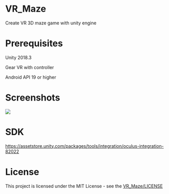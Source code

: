 # VR_Maze
Create VR 3D maze game with unity engine
# Prerequisites
Unity 2018.3

Gear VR with controller

Android API 19 or higher

# Screenshots
<img src="https://user-images.githubusercontent.com/33346331/53643313-17d32880-3c77-11e9-94cd-13fea73c87a1.png"/>

# SDK
https://assetstore.unity.com/packages/tools/integration/oculus-integration-82022
# License
This project is licensed under the MIT License - see the [VR_Maze/LICENSE](LICENSE)
